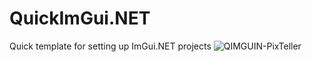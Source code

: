 # QuickImGui.NET
Quick template for setting up ImGui.NET projects
![QIMGUIN-PixTeller](https://user-images.githubusercontent.com/47921449/183147839-87be3da9-e007-4c36-a21a-550d834df890.png)
